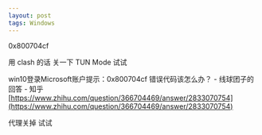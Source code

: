 ```yaml
---
layout: post
tags: Windows
---
```


0x800704cf

用 clash 的话 关一下 TUN Mode 试试

win10登录Microsoft账户提示：0x800704cf 错误代码该怎么办？ - 线球团子的回答 - 知乎
[https://www.zhihu.com/question/366704469/answer/2833070754](https://www.zhihu.com/question/366704469/answer/2833070754)

代理关掉 试试
